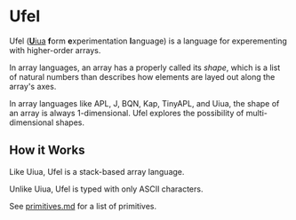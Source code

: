 # Ufel

Ufel ([**U**iua](https://uiua.org) **f**orm **e**xperimentation **l**anguage) is a language for experementing with higher-order arrays.

In array languages, an array has a properly called its *shape*, which is a list of natural numbers than describes how elements are layed out along the array's axes.

In array languages like APL, J, BQN, Kap, TinyAPL, and Uiua, the shape of an array is always 1-dimensional.
Ufel explores the possibility of multi-dimensional shapes.

## How it Works

Like Uiua, Ufel is a stack-based array language.

Unlike Uiua, Ufel is typed with only ASCII characters.

See [primitives.md](primitives.md) for a list of primitives.